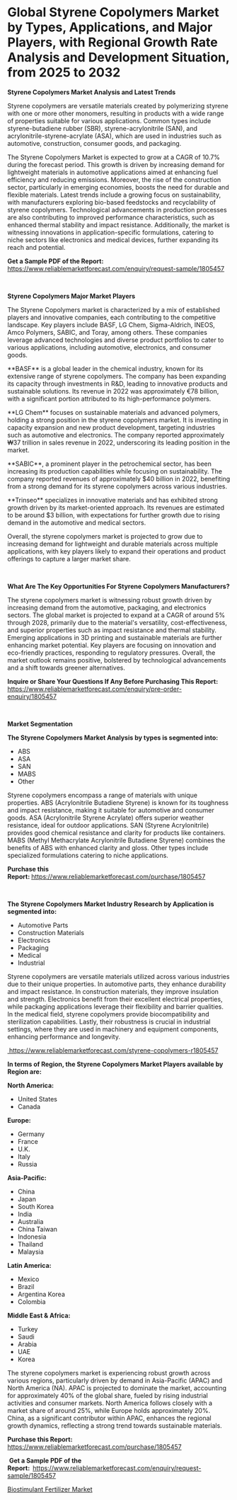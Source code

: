 <p><h1>Global Styrene Copolymers Market by Types, Applications, and Major Players, with Regional Growth Rate Analysis and Development Situation, from 2025 to 2032</h1></p><p><strong>Styrene Copolymers Market Analysis and Latest Trends</strong></p>
<p><p>Styrene copolymers are versatile materials created by polymerizing styrene with one or more other monomers, resulting in products with a wide range of properties suitable for various applications. Common types include styrene-butadiene rubber (SBR), styrene-acrylonitrile (SAN), and acrylonitrile-styrene-acrylate (ASA), which are used in industries such as automotive, construction, consumer goods, and packaging.</p><p>The Styrene Copolymers Market is expected to grow at a CAGR of 10.7% during the forecast period. This growth is driven by increasing demand for lightweight materials in automotive applications aimed at enhancing fuel efficiency and reducing emissions. Moreover, the rise of the construction sector, particularly in emerging economies, boosts the need for durable and flexible materials. Latest trends include a growing focus on sustainability, with manufacturers exploring bio-based feedstocks and recyclability of styrene copolymers. Technological advancements in production processes are also contributing to improved performance characteristics, such as enhanced thermal stability and impact resistance. Additionally, the market is witnessing innovations in application-specific formulations, catering to niche sectors like electronics and medical devices, further expanding its reach and potential.</p></p>
<p><strong>Get a Sample PDF of the Report:&nbsp;</strong> <a href="https://www.reliablemarketforecast.com/enquiry/request-sample/1805457?utm_campaign=3208&utm_medium=2&utm_source=Github&utm_content=ia&utm_term=02042025&utm_id=styrene-copolymers">https://www.reliablemarketforecast.com/enquiry/request-sample/1805457</a></p>
<p>&nbsp;</p>
<p><strong>Styrene Copolymers Major Market Players</strong></p>
<p><p>The Styrene Copolymers market is characterized by a mix of established players and innovative companies, each contributing to the competitive landscape. Key players include BASF, LG Chem, Sigma-Aldrich, INEOS, Amco Polymers, SABIC, and Toray, among others. These companies leverage advanced technologies and diverse product portfolios to cater to various applications, including automotive, electronics, and consumer goods.</p><p>**BASF** is a global leader in the chemical industry, known for its extensive range of styrene copolymers. The company has been expanding its capacity through investments in R&D, leading to innovative products and sustainable solutions. Its revenue in 2022 was approximately €78 billion, with a significant portion attributed to its high-performance polymers.</p><p>**LG Chem** focuses on sustainable materials and advanced polymers, holding a strong position in the styrene copolymers market. It is investing in capacity expansion and new product development, targeting industries such as automotive and electronics. The company reported approximately ₩37 trillion in sales revenue in 2022, underscoring its leading position in the market.</p><p>**SABIC**, a prominent player in the petrochemical sector, has been increasing its production capabilities while focusing on sustainability. The company reported revenues of approximately $40 billion in 2022, benefiting from a strong demand for its styrene copolymers across various industries.</p><p>**Trinseo** specializes in innovative materials and has exhibited strong growth driven by its market-oriented approach. Its revenues are estimated to be around $3 billion, with expectations for further growth due to rising demand in the automotive and medical sectors.</p><p>Overall, the styrene copolymers market is projected to grow due to increasing demand for lightweight and durable materials across multiple applications, with key players likely to expand their operations and product offerings to capture a larger market share.</p></p>
<p>&nbsp;</p>
<p><strong>What Are The Key Opportunities For Styrene Copolymers Manufacturers?</strong></p>
<p><p>The styrene copolymers market is witnessing robust growth driven by increasing demand from the automotive, packaging, and electronics sectors. The global market is projected to expand at a CAGR of around 5% through 2028, primarily due to the material's versatility, cost-effectiveness, and superior properties such as impact resistance and thermal stability. Emerging applications in 3D printing and sustainable materials are further enhancing market potential. Key players are focusing on innovation and eco-friendly practices, responding to regulatory pressures. Overall, the market outlook remains positive, bolstered by technological advancements and a shift towards greener alternatives.</p></p>
<p><strong>Inquire or Share Your Questions If Any Before Purchasing This Report:</strong> <a href="https://www.reliablemarketforecast.com/enquiry/pre-order-enquiry/1805457?utm_campaign=3208&utm_medium=2&utm_source=Github&utm_content=ia&utm_term=02042025&utm_id=styrene-copolymers">https://www.reliablemarketforecast.com/enquiry/pre-order-enquiry/1805457</a></p>
<p>&nbsp;</p>
<p><strong>Market Segmentation</strong></p>
<p><strong>The Styrene Copolymers Market Analysis by types is segmented into:</strong></p>
<p><ul><li>ABS</li><li>ASA</li><li>SAN</li><li>MABS</li><li>Other</li></ul></p>
<p><p>Styrene copolymers encompass a range of materials with unique properties. ABS (Acrylonitrile Butadiene Styrene) is known for its toughness and impact resistance, making it suitable for automotive and consumer goods. ASA (Acrylonitrile Styrene Acrylate) offers superior weather resistance, ideal for outdoor applications. SAN (Styrene Acrylonitrile) provides good chemical resistance and clarity for products like containers. MABS (Methyl Methacrylate Acrylonitrile Butadiene Styrene) combines the benefits of ABS with enhanced clarity and gloss. Other types include specialized formulations catering to niche applications.</p></p>
<p><strong>Purchase this Report:&nbsp;</strong><a href="https://www.reliablemarketforecast.com/purchase/1805457?utm_campaign=3208&utm_medium=2&utm_source=Github&utm_content=ia&utm_term=02042025&utm_id=styrene-copolymers">https://www.reliablemarketforecast.com/purchase/1805457</a></p>
<p>&nbsp;</p>
<p><strong>The Styrene Copolymers Market Industry Research by Application is segmented into:</strong></p>
<p><ul><li>Automotive Parts</li><li>Construction Materials</li><li>Electronics</li><li>Packaging</li><li>Medical</li><li>Industrial</li></ul></p>
<p><p>Styrene copolymers are versatile materials utilized across various industries due to their unique properties. In automotive parts, they enhance durability and impact resistance. In construction materials, they improve insulation and strength. Electronics benefit from their excellent electrical properties, while packaging applications leverage their flexibility and barrier qualities. In the medical field, styrene copolymers provide biocompatibility and sterilization capabilities. Lastly, their robustness is crucial in industrial settings, where they are used in machinery and equipment components, enhancing performance and longevity.</p></p>
<p><a href="https://www.reliablemarketforecast.com/styrene-copolymers-r1805457?utm_campaign=3208&utm_medium=2&utm_source=Github&utm_content=ia&utm_term=02042025&utm_id=styrene-copolymers">&nbsp;https://www.reliablemarketforecast.com/styrene-copolymers-r1805457</a></p>
<p><strong>In terms of Region, the Styrene Copolymers Market Players available by Region are:</strong></p>
<p>
    <p> <strong> North America: </strong>
        <ul>
            <li>United States</li>
            <li>Canada</li>
        </ul>
        </p> 
    <p> <strong> Europe: </strong>
        <ul>
            <li>Germany</li>
            <li>France</li>
            <li>U.K.</li>
            <li>Italy</li>
            <li>Russia</li>
        </ul>
        </p> 
    <p> <strong> Asia-Pacific: </strong>
        <ul>
            <li>China</li>
            <li>Japan</li>
            <li>South Korea</li>
            <li>India</li>
            <li>Australia</li>
            <li>China Taiwan</li>
            <li>Indonesia</li>
            <li>Thailand</li>
            <li>Malaysia</li>
        </ul>
        </p> 
    <p> <strong> Latin America: </strong>
        <ul>
            <li>Mexico</li>
            <li>Brazil</li>
            <li>Argentina Korea</li>
            <li>Colombia</li>
        </ul>
        </p> 
    <p> <strong> Middle East & Africa: </strong>
        <ul>
            <li>Turkey</li>
            <li>Saudi</li>
            <li>Arabia</li>
            <li>UAE</li>
            <li>Korea</li>
        </ul>
    </p>
    </p>
<p><p>The styrene copolymers market is experiencing robust growth across various regions, particularly driven by demand in Asia-Pacific (APAC) and North America (NA). APAC is projected to dominate the market, accounting for approximately 40% of the global share, fueled by rising industrial activities and consumer markets. North America follows closely with a market share of around 25%, while Europe holds approximately 20%. China, as a significant contributor within APAC, enhances the regional growth dynamics, reflecting a strong trend towards sustainable materials.</p></p>
<p><strong>Purchase this Report: </strong><a href="https://www.reliablemarketforecast.com/purchase/1805457?utm_campaign=3208&utm_medium=2&utm_source=Github&utm_content=ia&utm_term=02042025&utm_id=styrene-copolymers">https://www.reliablemarketforecast.com/purchase/1805457</a></p>
<p>&nbsp;<strong>Get a Sample PDF of the Report:&nbsp;&nbsp;</strong><a href="https://www.reliablemarketforecast.com/enquiry/request-sample/1805457?utm_campaign=3208&utm_medium=2&utm_source=Github&utm_content=ia&utm_term=02042025&utm_id=styrene-copolymers">https://www.reliablemarketforecast.com/enquiry/request-sample/1805457</a></p>
<p><strong></strong></p>
<p><p><a href="https://github.com/ziwersekos/Market-Research-Report-List-1/blob/main/biostimulant-fertilizer-market.md?utm_campaign=3208&utm_medium=2&utm_source=Github&utm_content=ia&utm_term=02042025&utm_id=styrene-copolymers">Biostimulant Fertilizer Market</a></p></p>